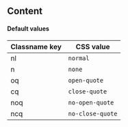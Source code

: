## Content

<!-- <values.content> -->
#### Default values
|Classname key|CSS value           |
|-------------|--------------------|
|nl           |```normal```        |
|n            |```none```          |
|oq           |```open-quote```    |
|cq           |```close-quote```   |
|noq          |```no-open-quote``` |
|ncq          |```no-close-quote```|

<!-- </values.content> -->

<!-- <variants.content> -->

<!-- </variants.content> -->